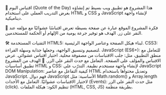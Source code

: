 🌟 اقتباس اليوم (Quote of the Day)
هذا المشروع هو تطبيق ويب بسيط تم إنشاؤه بغرض التدريب العملي على استخدام HTML و CSS و JavaScript لإنشاء واجهة ديناميكية.

📌 فكرة المشروع
الموقع عبارة عن صفحة بسيطة تعرض اقتباسًا عشوائيًا مع مؤلفه عند النقر على زر. الهدف هو توفير جرعة يومية من الإلهام أو الحكمة للمستخدمين.

🛠️ التقنيات المستخدمة
HTML5: لبناء هيكل الصفحة وعناصر الواجهة الرئيسية.
CSS3: لتصميم وتنسيق الواجهة، وجعلها جذابة وسهلة القراءة.
JavaScript (ES6+): للتعامل مع منطق التطبيق، مثل:
جلب الاقتباسات من مصفوفة محلية.
اختيار اقتباس عشوائي.
عرض الاقتباس والمؤلف على الصفحة.
التعامل مع حدث النقر على الزر.
🎯 الهدف من المشروع
تطبيق أساسيات HTML و CSS: لإنشاء واجهة مستخدم نظيفة.
التدرّب على JavaScript DOM Manipulation: كيفية التفاعل مع عناصر HTML وتعديل محتواها باستخدام JavaScript.
فهم دوال JavaScript الأساسية: مثل Math.random() و Array.length لاختيار الاقتباسات عشوائيًا.
التعامل مع الأحداث (Events): مثل حدث النقر على الزر (click).
تنظيم الكود: هيكلة الملفات (HTML, CSS, JS) بطريقة منظمة.
